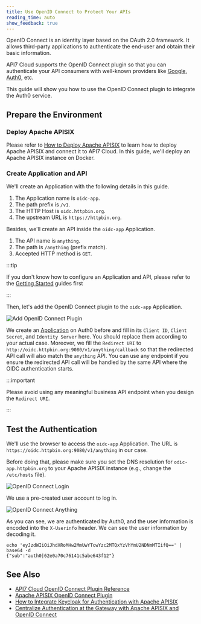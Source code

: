 ```yaml
---
title: Use OpenID Connect to Protect Your APIs
reading_time: auto
show_feedback: true
---
```


OpenID Connect is an identity layer based on the OAuth 2.0 framework. It allows third-party applications to
authenticate the end-user and obtain their basic information.

API7 Cloud supports the OpenID Connect plugin so that you can authenticate your API consumers with well-known providers
like [Google](https://developers.google.com/identity/protocols/oauth2/openid-connect), [Auth0](https://auth0.com/), etc.

This guide will show you how to use the OpenID Connect plugin to integrate the Auth0 service.

Prepare the Environment
-----------------------

### Deploy Apache APISIX

Please refer to [How to Deploy Apache APISIX](../../product/how-to-deploy-apache-apisix.md) to learn how to deploy
Apache APISIX and connect it to API7 Cloud. In this guide, we'll deploy an Apache APISIX instance on Docker.

### Create Application and API

We'll create an Application with the following details in this guide.

1. The Application name is `oidc-app`.
2. The path prefix is `/v1`.
3. The HTTP Host is `oidc.httpbin.org`.
4. The upstream URL is `https://httpbin.org`.

Besides, we'll create an API inside the `oidc-app` Application.

1. The API name is `anything`.
2. The path is `/anything` (prefix match).
3. Accepted HTTP method is `GET`.

:::tip

If you don't know how to configure an Application and API, please refer to the [Getting Started](../../../getting-started) guides first

:::

Then, let's add the OpenID Connect plugin to the `oidc-app` Application.

![Add OpenID Connect Plugin](https://static.apiseven.com/2022/12/30/add-oidc-plugin.png)

We create an [Application](https://auth0.com/docs/get-started/applications) on Auth0 before and fill in its `Client ID`, `Client Secret`, and `Identity Server` here.
You should replace them according to your actual case. Moreover, we fill the `Redirect URI` to `http://oidc.httpbin.org:9080/v1/anything/callback` so that the
redirected API call will also match the `anything` API. You can use any endpoint if you ensure the redirected API call will be handled by the
same API where the OIDC authentication starts.

:::important

Please avoid using any meaningful business API endpoint when you design the `Redirect URI`.

:::

Test the Authentication
-----------------------

We'll use the browser to access the `oidc-app` Application. The URL is `https://oidc.httpbin.org:9080/v1/anything` in our case.

Before doing that, please make sure you set the DNS resolution for
`odic-app.httpbin.org` to your Apache APISIX instance (e.g., change the `/etc/hosts` file).

![OpenID Connect Login](https://static.apiseven.com/2022/12/30/oidc-login.png)

We use a pre-created user account to log in.

![OpenID Connect Anything](https://static.apiseven.com/2022/12/30/oidc-anything-api.png)

As you can see, we are authenticated by Auth0, and the user information is encoded into the `X-Userinfo` header. We
can see the user information by decoding it.

```shell
echo 'eyJzdWIiOiJhdXRoMHw2MmUwYTcwYzc2MTQxYzVhYmU2NDNmMTIifQ==' | base64 -d
{"sub":"auth0|62e0a70c76141c5abe643f12"}
```

See Also
--------

* [API7 Cloud OpenID Connect Plugin Reference](../../../references/plugins/traffic-management/authentication.md#openid-connect)
* [Apache APISIX OpenID Connect Plugin](https://apisix.apache.org/docs/apisix/plugins/openid-connect/)
* [How to Integrate Keycloak for Authentication with Apache APISIX](https://www.keycloak.org/2021/12/apisix)
* [Centralize Authentication at the Gateway with Apache APISIX and OpenID Connect](https://developer.okta.com/blog/2021/08/18/apache-apisix-gateway)
